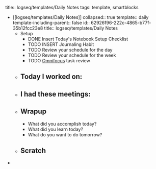 title:: logseq/templates/Daily Notes
tags: template, smartblocks

- [[logseq/templates/Daily Notes]]
  collapsed:: true
  template:: daily
  template-including-parent:: false
  id:: 62926f96-222c-4865-b77f-35b12fcc23e8
  title:: logseq/templates/Daily Notes
	- Setup
		- DONE Insert Today's Notebook Setup Checklist
		- TODO INSERT Journaling Habit
		- TODO Review your schedule for the day
		- TODO Review your schedule for the week
		- TODO [Omnifocus](omnifocus://) task review
	- ## Today I worked on:
	- ## I had these meetings:
	- ## Wrapup
		- What did you accomplish today?
		- What did you learn today?
		- What do you want to do tomorrow?
	- ## Scratch
-